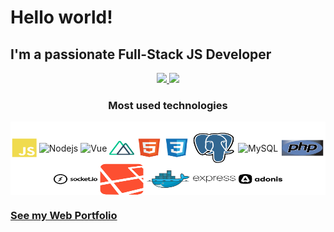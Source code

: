 
# Hello world!

## I'm a passionate Full-Stack JS Developer

<div align="center">
  <a href="https://github.com/igortrinidad">
    <img height="180em" src="https://github-readme-stats.vercel.app/api?username=igortrinidad&show_icons=true&theme=onedark&include_all_commits=true&count_private=true" />
    <img height="180em" src="https://github-readme-stats.vercel.app/api/top-langs/?username=igortrinidad&layout=compact&langs_count=7&theme=merko" />
  </a>

  ### Most used technologies

  <div style="display: inline_block; background-color: #FFF;" align="center"><br>
    <img align="center" alt="Js" height="30" width="40" src="https://raw.githubusercontent.com/devicons/devicon/master/icons/javascript/javascript-plain.svg">
    <img align="center" alt="Nodejs" height="50" width="70" src="https://cdn.jsdelivr.net/gh/devicons/devicon/icons/nodejs/nodejs-original-wordmark.svg">
    <img align="center" alt="Vue"  height="30" width="40" src="https://cdn.jsdelivr.net/gh/devicons/devicon/icons/vuejs/vuejs-original.svg" />
    <img align="center" alt="Nuxt"  height="30" width="40" src="https://github.com/devicons/devicon/blob/master/icons/nuxtjs/nuxtjs-original.svg" />
    <img align="center" alt="HTML" height="30" width="40" src="https://raw.githubusercontent.com/devicons/devicon/master/icons/html5/html5-original.svg">
    <img align="center" alt="CSS" height="30" width="40" src="https://raw.githubusercontent.com/devicons/devicon/master/icons/css3/css3-original.svg">
    <img align="center" alt="Postgres" height="50" width="70" src="https://github.com/devicons/devicon/blob/master/icons/postgresql/postgresql-original.svg">
    <img align="center" alt="MySQL" height="50" width="70" src="https://cdn.jsdelivr.net/gh/devicons/devicon/icons/mysql/mysql-original-wordmark.svg">
    <img align="center" alt="PHP" height="50" width="70" src="https://github.com/devicons/devicon/blob/master/icons/php/php-original.svg">
    <img align="center" alt="WebSockets" height="50" width="70" src="https://github.com/devicons/devicon/blob/master/icons/socketio/socketio-original-wordmark.svg">
    <img align="center" alt="Laravel" height="50" width="70" src="https://github.com/devicons/devicon/blob/master/icons/laravel/laravel-plain.svg">
    <img align="center" alt="Docker" height="50" width="70" src="https://github.com/devicons/devicon/blob/master/icons/docker/docker-original.svg">
    <img align="center" alt="Express" height="50" width="70" src="https://github.com/devicons/devicon/blob/master/icons/express/express-original-wordmark.svg">
    <img align="center" alt="AdoniJS" height="50" width="70" src="https://github.com/devicons/devicon/blob/master/icons/adonisjs/adonisjs-original-wordmark.svg">
  </div>
</div>

### [See my Web Portfolio](https://igortrindade.dev)
